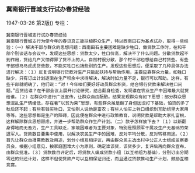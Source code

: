 ### 冀南银行晋城支行试办春贷经验

1947-03-26
第2版()
专栏：

    冀南银行晋城支行试办春贷经验
    冀南银行晋城支行为使今年的春贷真正能扶植群众生产，特以西南田石为基点试办，取得一些经验：（一）解决干部与群众的思想问题：西南田石主要困难是缺少牲口，做贷款工作时，在和干部个别谈话与会议中，发现这些思想：贷款太少，牲口价高，解决不了什么问题。分散贷款起不到作用，贷给几户又怕得罪了贷不上的人。自然村很分散，那个村干部也想给自己村贷些。有些干部想马马虎虎贷些款，不能买牲口也搞些别的生产。发现这些思想后，便采取了几种具体办法进行解决：（１）反复说明银行贷款对生产只能起扶持与帮助作用，主要应靠群众力量，如牲口缺少，只有订出计划逐渐在生产积余中求得解决，解决时如力量不足，银行可以帮助。这样，有些干部就明确了，他们说：“对！今年咱们要好好动员群众积资，结合银行贷款来解决牲口问题。”应贷给谁？在干部会议上展开讨论研究，结合翻身检查，发现谁在农业生产中困难最大就贷给谁。（２）在群众中进行广泛宣传，让群众自由酝酿。结果发现群众有如下思想：部分群众思想混乱生产情绪低，存在着“以贫为荣”思想，有些群众虽是翻了身但因没打下基础，怕贷的多了秋后还不起；有些有钱买牲口，又怕别人说他是富农；有些人怕买上牲口组织到互助组里大家用等等。这些思想都是生产的障碍，因此便在群众中进行政策教育，说明贷款是帮助大家扎富根，这样解除群众思想顾虑，并进一步帮助群众作生产计划。（二）款子怎样放下去？（１）以新翻身得地而无畜力，生产工具缺乏，家境困难者为主要对象，特别是照顾军干属及生产无基础的荣退军人。贷款数目要集中使用，以解决农民生产中的困难，反对平均分散，反对转移用途。（２）首先让群众自报需款数及用途，划分小组互相评议，再由群众民主选出村中公正人士组成监察委员会，根据小组意见，按家庭困难大小为原则，确定谁该贷，该贷多少，复评后再向群众宣布，由群众批准。（３）贷款数目评定后，将贷款人编成贷款小组（以互相组为基础），分别订出分期零还的归还计划，这样不但使贷款户可以互相保证归还，而且通过贷款推动生产计划，鼓励互相竞赛。
